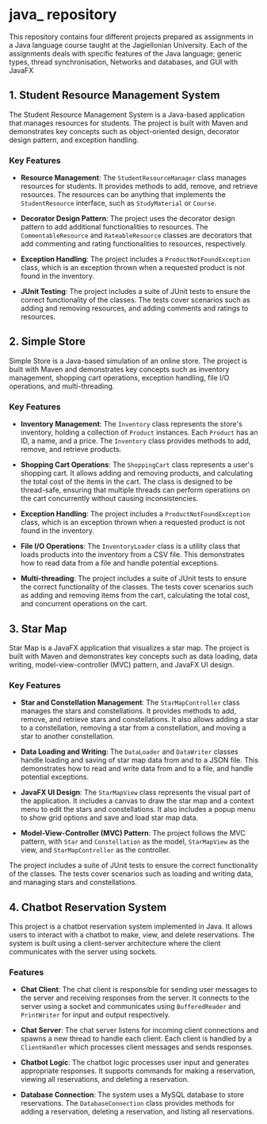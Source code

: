 # java_ repository
This repository contains four different projects prepared as assignments in a Java language course taught at the Jagiellonian University. Each of the assignments deals with specific features of the Java language; generic types, thread synchronisation, Networks and databases, and GUI with JavaFX

## 1. Student Resource Management System

The Student Resource Management System is a Java-based application that manages resources for students. The project is built with Maven and demonstrates key concepts such as object-oriented design, decorator design pattern, and exception handling.

### Key Features

- **Resource Management**: The `StudentResourceManager` class manages resources for students. It provides methods to add, remove, and retrieve resources. The resources can be anything that implements the `StudentResource` interface, such as `StudyMaterial` or `Course`.

- **Decorator Design Pattern**: The project uses the decorator design pattern to add additional functionalities to resources. The `CommentableResource` and `RateableResource` classes are decorators that add commenting and rating functionalities to resources, respectively.

- **Exception Handling**: The project includes a `ProductNotFoundException` class, which is an exception thrown when a requested product is not found in the inventory.

- **JUnit Testing**: The project includes a suite of JUnit tests to ensure the correct functionality of the classes. The tests cover scenarios such as adding and removing resources, and adding comments and ratings to resources.

## 2. Simple Store

Simple Store is a Java-based simulation of an online store. The project is built with Maven and demonstrates key concepts such as inventory management, shopping cart operations, exception handling, file I/O operations, and multi-threading.

### Key Features

- **Inventory Management**: The `Inventory` class represents the store's inventory, holding a collection of `Product` instances. Each `Product` has an ID, a name, and a price. The `Inventory` class provides methods to add, remove, and retrieve products.

- **Shopping Cart Operations**: The `ShoppingCart` class represents a user's shopping cart. It allows adding and removing products, and calculating the total cost of the items in the cart. The class is designed to be thread-safe, ensuring that multiple threads can perform operations on the cart concurrently without causing inconsistencies.

- **Exception Handling**: The project includes a `ProductNotFoundException` class, which is an exception thrown when a requested product is not found in the inventory.

- **File I/O Operations**: The `InventoryLoader` class is a utility class that loads products into the inventory from a CSV file. This demonstrates how to read data from a file and handle potential exceptions.

- **Multi-threading**: The project includes a suite of JUnit tests to ensure the correct functionality of the classes. The tests cover scenarios such as adding and removing items from the cart, calculating the total cost, and concurrent operations on the cart.

## 3. Star Map

Star Map is a JavaFX application that visualizes a star map. The project is built with Maven and demonstrates key concepts such as data loading, data writing, model-view-controller (MVC) pattern, and JavaFX UI design.

### Key Features

- **Star and Constellation Management**: The `StarMapController` class manages the stars and constellations. It provides methods to add, remove, and retrieve stars and constellations. It also allows adding a star to a constellation, removing a star from a constellation, and moving a star to another constellation.

- **Data Loading and Writing**: The `DataLoader` and `DataWriter` classes handle loading and saving of star map data from and to a JSON file. This demonstrates how to read and write data from and to a file, and handle potential exceptions.

- **JavaFX UI Design**: The `StarMapView` class represents the visual part of the application. It includes a canvas to draw the star map and a context menu to edit the stars and constellations. It also includes a popup menu to show grid options and save and load star map data.

- **Model-View-Controller (MVC) Pattern**: The project follows the MVC pattern, with `Star` and `Constellation` as the model, `StarMapView` as the view, and `StarMapController` as the controller.

The project includes a suite of JUnit tests to ensure the correct functionality of the classes. The tests cover scenarios such as loading and writing data, and managing stars and constellations.


## 4. Chatbot Reservation System

This project is a chatbot reservation system implemented in Java. It allows users to interact with a chatbot to make, view, and delete reservations. The system is built using a client-server architecture where the client communicates with the server using sockets.

### Features

- **Chat Client**: The chat client is responsible for sending user messages to the server and receiving responses from the server. It connects to the server using a socket and communicates using `BufferedReader` and `PrintWriter` for input and output respectively.

- **Chat Server**: The chat server listens for incoming client connections and spawns a new thread to handle each client. Each client is handled by a `ClientHandler` which processes client messages and sends responses.

- **Chatbot Logic**: The chatbot logic processes user input and generates appropriate responses. It supports commands for making a reservation, viewing all reservations, and deleting a reservation.

- **Database Connection**: The system uses a MySQL database to store reservations. The `DatabaseConnection` class provides methods for adding a reservation, deleting a reservation, and listing all reservations.


